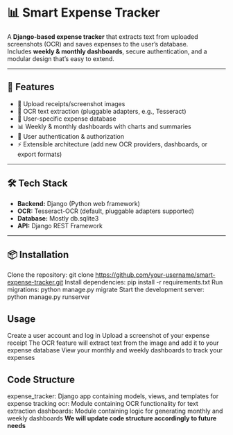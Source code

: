 # 📊 Smart Expense Tracker

A **Django-based expense tracker** that extracts text from uploaded screenshots (OCR) and saves expenses to the user’s database.  
Includes **weekly & monthly dashboards**, secure authentication, and a modular design that’s easy to extend.

---

## 🚀 Features
- 📸 Upload receipts/screenshot images  
- 🔎 OCR text extraction (pluggable adapters, e.g., Tesseract)  
- 💾 User-specific expense database  
- 📊 Weekly & monthly dashboards with charts and summaries  
- 🔐 User authentication & authorization  
- ⚡ Extensible architecture (add new OCR providers, dashboards, or export formats)  

---

## 🛠 Tech Stack
- **Backend:** Django (Python web framework)  
- **OCR:** Tesseract-OCR (default, pluggable adapters supported)  
- **Database:** Mostly db.sqlite3 
- **API:** Django REST Framework

---

## 📦 Installation

Clone the repository: git clone https://github.com/your-username/smart-expense-tracker.git
Install dependencies: pip install -r requirements.txt
Run migrations: python manage.py migrate
Start the development server: python manage.py runserver

## Usage

Create a user account and log in
Upload a screenshot of your expense receipt
The OCR feature will extract text from the image and add it to your expense database
View your monthly and weekly dashboards to track your expenses

## Code Structure

expense_tracker: Django app containing models, views, and templates for expense tracking
ocr: Module containing OCR functionality for text extraction
dashboards: Module containing logic for generating monthly and weekly dashboards
**We will update code structure accordingly to future needs**


